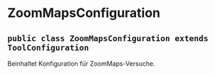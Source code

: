 # ZoomMapsConfiguration


## `public class ZoomMapsConfiguration extends ToolConfiguration`

Beinhaltet Konfiguration für ZoomMaps-Versuche.

